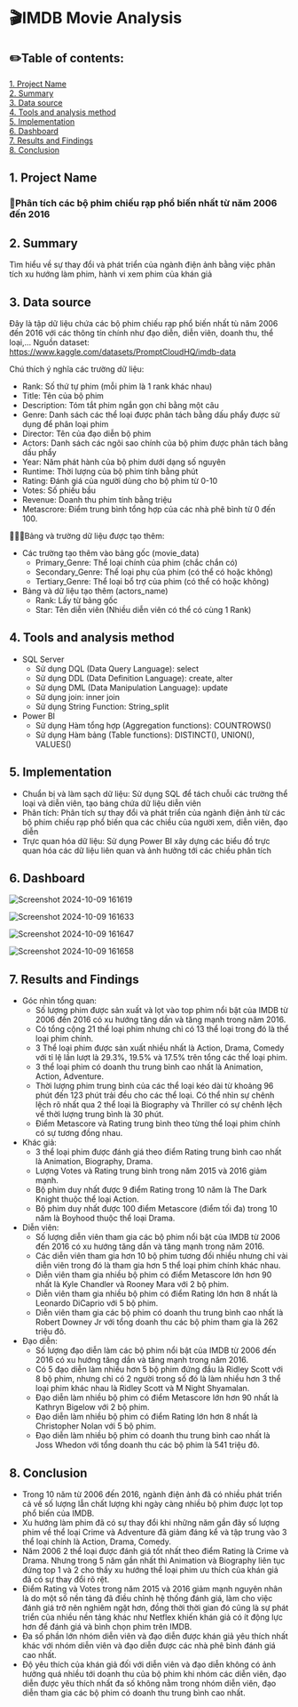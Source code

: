 # 🎬IMDB Movie Analysis

## ✏️Table of contents:
[1. Project Name](#1-project-name)  
[2. Summary](#2-summary)  
[3. Data source](#3-data-source)  
[4. Tools and analysis method](#4-tools-and-analysis-method)  
[5. Implementation](#5-implementation)  
[6. Dashboard](#6-dashboard)  
[7. Results and Findings](#7-results-and-findings)  
[8. Conclusion](#8-conclusion)

## 1. Project Name  
### 📍Phân tích các bộ phim chiếu rạp phổ biến nhất từ năm 2006 đến 2016

## 2. Summary
Tìm hiểu về sự thay đổi và phát triển của ngành điện ảnh bằng việc phân tích xu hướng làm phim, hành vi xem phim của khán giả

## 3. Data source 
Đây là tập dữ liệu chứa các bộ phim chiếu rạp phổ biến nhất tù năm 2006 đến 2016 với các thông tín chính như đạo diễn, diễn viên, doanh thu, thể loại,... Nguồn dataset: https://www.kaggle.com/datasets/PromptCloudHQ/imdb-data

Chú thích ý nghĩa các trường dữ liệu:
- Rank: Số thứ tự phim (mỗi phim là 1 rank khác nhau)
- Title: Tên của bộ phim
- Description: Tóm tắt phim ngắn gọn chỉ bằng một câu
- Genre: Danh sách các thể loại được phân tách bằng dấu phẩy được sử dụng để phân loại phim
- Director: Tên của đạo diễn bộ phim
- Actors: Danh sách các ngôi sao chính của bộ phim được phân tách bằng dấu phẩy
- Year: Năm phát hành của bộ phim dưới dạng số nguyên
- Runtime: Thời lượng của bộ phim tính bằng phút 
- Rating: Đánh giá của người dùng cho bộ phim từ 0-10 
- Votes: Số phiếu bầu 
- Revenue: Doanh thu phim tính bằng triệu
- Metascrore: Điểm trung bình tổng hợp của các nhà phê bình từ 0 đến 100.

🔗🔗🔗Bảng và trường dữ liệu được tạo thêm:
- Các trường tạo thêm vào bảng gốc (movie_data)
  - Primary_Genre: Thể loại chính của phim (chắc chắn có)
  - Secondary_Genre: Thể loại phụ của phim (có thể có hoặc không)
  - Tertiary_Genre: Thể loại bổ trợ của phim (có thể có hoặc không)
- Bảng và dữ liệu tạo thêm (actors_name)
  - Rank: Lấy từ bảng gốc
  - Star: Tên diễn viên (Nhiều diễn viên có thể có cùng 1 Rank)

## 4. Tools and analysis method  
- SQL Server
  * Sử dụng DQL (Data Query Language): select
  * Sử dụng DDL (Data Definition Language): create, alter
  * Sử dụng DML (Data Manipulation Language): update
  * Sử dụng join: inner join
  * Sử dụng String Function: String_split
- Power BI
  * Sử dụng Hàm tổng hợp (Aggregation functions): COUNTROWS()
  * Sử dụng Hàm bảng (Table functions): DISTINCT(), UNION(), VALUES()

## 5. Implementation
- Chuẩn bị và làm sạch dữ liệu: Sử dụng SQL để tách chuỗi các trường thể loại và diễn viên, tạo bảng chứa dữ liệu diễn viên
- Phân tích: Phân tích sự thay đổi và phát triển của ngành điện ảnh từ các bộ phim chiếu rạp phổ biến qua các chiều của người xem, diễn viên, đạo diễn
- Trực quan hóa dữ liệu: Sử dụng Power BI xây dựng các biểu đồ trực quan hóa các dữ liệu liên quan và ảnh hưởng tới các chiều phân tích
 
## 6. Dashboard
![Screenshot 2024-10-09 161619](https://github.com/user-attachments/assets/613d9695-6d7c-4e64-891c-b72ca5aae804)

![Screenshot 2024-10-09 161633](https://github.com/user-attachments/assets/e6a6d148-f787-4604-bfef-cc40d96ea110)

![Screenshot 2024-10-09 161647](https://github.com/user-attachments/assets/d59ac77d-3859-447e-9017-77cf0b171254)

![Screenshot 2024-10-09 161658](https://github.com/user-attachments/assets/f318bb91-82d1-4744-a91d-270bf8694e6c)

## 7. Results and Findings 
- Góc nhìn tổng quan:
  * Số lượng phim được sản xuất và lọt vào top phim nổi bật của IMDB từ 2006 đến 2016 có xu hướng tăng dần và tăng mạnh trong năm 2016.
  * Có tổng cộng 21 thể loại phim nhưng chỉ có 13 thể loại trong đó là thể loại phim chính.
  * 3 Thể loại phim được sản xuất nhiều nhất là Action, Drama, Comedy với tỉ lệ lần lượt là 29.3%, 19.5% và 17.5% trên tổng các thể loại phim.
  * 3 thể loại phim có doanh thu trung bình cao nhất là Animation, Action, Adventure.
  * Thời lượng phim trung bình của các thể loại kéo dài từ khoảng 96 phút đến 123 phút trải đều cho các thể loại. Có thể nhìn sự chênh lệch rõ nhất qua 2 thể loại là Biography và Thriller có sự chênh lệch về thời lượng trung bình là 30 phút.
  * Điểm Metascore và Rating trung bình theo từng thể loại phim chính có sự tương đồng nhau.
- Khác giả:
  * 3 thể loại phim được đánh giá theo điểm Rating trung bình cao nhất là Animation, Biography, Drama.
  * Lượng Votes và Rating trung bình trong năm 2015 và 2016 giảm mạnh.
  * Bộ phim duy nhất được 9 điểm Rating trong 10 năm là The Dark Knight thuộc thể loại Action.
  * Bộ phim duy nhất được 100 điểm Metascore (điểm tối đa) trong 10 năm là Boyhood thuộc thể loại Drama.
- Diễn viên:
  * Số lượng diễn viên tham gia các bộ phim nổi bật của IMDB từ 2006 đến 2016 có xu hướng tăng dần và tăng mạnh trong năm 2016.
  * Các diễn viên tham gia hơn 10 bộ phim tương đối nhiều nhưng chỉ vài diễn viên trong đó là tham gia hơn 5 thể loại phim chính khác nhau.
  * Diễn viên tham gia nhiều bộ phim có điểm Metascore lớn hơn 90 nhất là Kyle Chandler và Rooney Mara với 2 bộ phim.
  * Diễn viên tham gia nhiều bộ phim có điểm Rating lớn hơn 8 nhất là Leonardo DiCaprio với 5 bộ phim.
  * Diễn viên tham gia các bộ phim có doanh thu trung bình cao nhất là Robert Downey Jr với tổng doanh thu các bộ phim tham gia là 262 triệu đô.
- Đạo diễn:
  * Số lượng đạo diễn làm các bộ phim nổi bật của IMDB từ 2006 đến 2016 có xu hướng tăng dần và tăng mạnh trong năm 2016.
  * Có 5 đạo diễn làm nhiều hơn 5 bộ phim đứng đầu là Ridley Scott với 8 bộ phim, nhưng chỉ có 2 người trong số đó là làm nhiều hơn 3 thể loại phim khác nhau là Ridley Scott và M Night Shyamalan.
  * Đạo diễn làm nhiều bộ phim có điểm Metascore lớn hơn 90 nhất là Kathryn Bigelow với 2 bộ phim.
  * Đạo diễn làm nhiều bộ phim có điểm Rating lớn hơn 8 nhất là Christopher Nolan với 5 bộ phim.
  * Đạo diễn làm nhiều bộ phim có doanh thu trung bình cao nhất là Joss Whedon với tổng doanh thu các bộ phim là 541 triệu đô.
## 8. Conclusion  
- Trong 10 năm từ 2006 đến 2016, ngành điện ảnh đã có nhiều phát triển cả về số lượng lẫn chất lượng khi ngày càng nhiều bộ phim được lọt top phổ biến của IMDB.
- Xu hướng làm phim đã có sự thay đổi khi những năm gần đây số lượng phim về thể loại Crime và Adventure đã giảm đáng kể và tập trung vào 3 thể loại chính là Action, Drama, Comedy.
- Năm 2006 2 thể loại được đánh giá tốt nhất theo điểm Rating là Crime và Drama. Nhưng trong 5 năm gần nhất thì Animation và Biography liên tục đứng top 1 và 2 cho thấy xu hướng thể loại phim ưu thích của khán giả đã có sự thay đổi rõ rệt.
- Điểm Rating và Votes trong năm 2015 và 2016 giảm mạnh nguyên nhân là do một số nền tảng đã điều chỉnh hệ thống đánh giá, làm cho việc đánh giá trở nên nghiêm ngặt hơn, đồng thời thời gian đó cũng là sự phát triển của nhiều nền tảng khác như Netflex khiến khán giả có ít động lực hơn để đánh giá và bình chọn phim trên IMDB.
- Đa số phần lớn nhóm diễn viên và đạo diễn được khán giả yêu thích nhất khác với nhóm diễn viên và đạo diễn được các nhà phê bình đánh giá cao nhất.
- Độ yêu thích của khán giả đối với diễn viên và đạo diễn không có ảnh hưởng quá nhiều tới doanh thu của bộ phim khi nhóm các diễn viên, đạo diễn được yêu thích nhất đa số không nằm trong nhóm diễn viên, đạo diễn tham gia các bộ phim có doanh thu trung bình cao nhất. 
